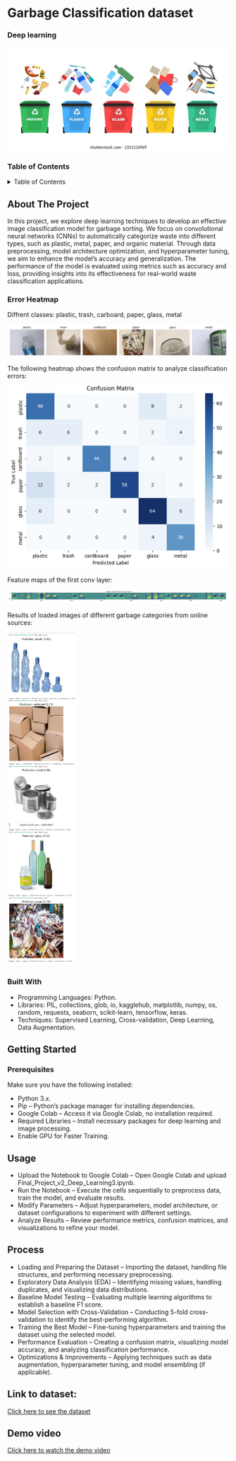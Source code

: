 # Garbage Classification dataset
### Deep learning
![](images/all.png)

### Table of Contents

<details>
  <summary>Table of Contents</summary>

  - [About The Project](#about-the-project)
  - [Built With](#built-with)
  - [Getting Started](#getting-started)
    - [Prerequisites](#prerequisites)
  - [Usage](#usage)
  - [Process](#process)
  - [Demo Video](#demo-video)


</details>

## About The Project
In this project, we explore deep learning techniques to develop an effective image classification model for garbage sorting. We focus on convolutional neural networks (CNNs) to automatically categorize waste into different types, such as plastic, metal, paper, and organic material. Through data preprocessing, model architecture optimization, and hyperparameter tuning, we aim to enhance the model’s accuracy and generalization. The performance of the model is evaluated using metrics such as accuracy and loss, providing insights into its effectiveness for real-world waste classification applications.
### Error Heatmap

Diffrent classes: plastic, trash, carboard, paper, glass, metal

![Diffrent classes](images/classes.png)

The following heatmap shows the confusion matrix to analyze classification errors:

![Error Heatmap](images/matrix.png)


Feature maps of the first conv layer:

![Feature maps](images/map.png)

Results of loaded images of different garbage categories from online sources:

![Feature maps](images/Example.PNG)


### Built With
* Programming Languages: Python.
* Libraries: PIL, collections, glob, io, kagglehub, matplotlib, numpy, os, random, requests, seaborn, scikit-learn, tensorflow, keras.
* Techniques: Supervised Learning, Cross-validation, Deep Learning, Data Augmentation.

## Getting Started
### Prerequisites
Make sure you have the following installed:

* Python 3.x.
* Pip – Python’s package manager for installing dependencies.
* Google Colab – Access it via Google Colab, no installation required.
* Required Libraries – Install necessary packages for deep learning and image processing.
* Enable GPU for Faster Training.

## Usage
* Upload the Notebook to Google Colab – Open Google Colab and upload Final_Project_v2_Deep_Learning3.ipynb.
* Run the Notebook – Execute the cells sequentially to preprocess data, train the model, and evaluate results.
* Modify Parameters – Adjust hyperparameters, model architecture, or dataset configurations to experiment with different settings.
* Analyze Results – Review performance metrics, confusion matrices, and visualizations to refine your model.

## Process
* Loading and Preparing the Dataset – Importing the dataset, handling file structures, and performing necessary preprocessing.
* Exploratory Data Analysis (EDA) – Identifying missing values, handling duplicates, and visualizing data distributions.
* Baseline Model Testing – Evaluating multiple learning algorithms to establish a baseline F1 score.
* Model Selection with Cross-Validation – Conducting 5-fold cross-validation to identify the best-performing algorithm.
* Training the Best Model – Fine-tuning hyperparameters and training the dataset using the selected model.
* Performance Evaluation – Creating a confusion matrix, visualizing model accuracy, and analyzing classification performance.
* Optimizations & Improvements – Applying techniques such as data augmentation, hyperparameter tuning, and model ensembling (if applicable).


## Link to dataset:
[Click here to see the dataset](https://www.kaggle.com/datasets/asdasdasasdas/garbage-classification)
## Demo video  
[Click here to watch the demo video]([https://www.kaggle.com/datasets/asdasdasasdas/garbage-classification](https://www.youtube.com/watch?v=GXbbheUbZCg))
